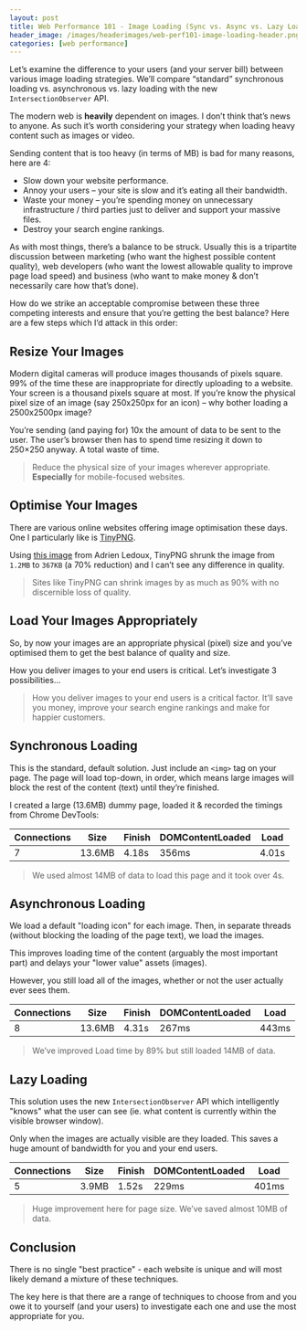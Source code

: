 ```yaml
---
layout: post
title: Web Performance 101 - Image Loading (Sync vs. Async vs. Lazy Loading)
header_image: /images/headerimages/web-perf101-image-loading-header.png
categories: [web performance]
---
```


Let’s examine the difference to your users (and your server bill) between various image loading strategies. We’ll compare “standard” synchronous loading vs. asynchronous vs. lazy loading with the new `IntersectionObserver` API.

The modern web is **heavily** dependent on images. I don’t think that’s news to anyone. As such it’s worth considering your strategy when loading heavy content such as images or video.

Sending content that is too heavy (in terms of MB) is bad for many reasons, here are 4:

- Slow down your website performance.
- Annoy your users – your site is slow and it’s eating all their bandwidth.
- Waste your money – you’re spending money on unnecessary infrastructure / third parties just to deliver and support your massive files.
- Destroy your search engine rankings.

As with most things, there’s a balance to be struck. Usually this is a tripartite discussion between marketing (who want the highest possible content quality), web developers (who want the lowest allowable quality to improve page load speed) and business (who want to make money & don’t necessarily care how that’s done).

How do we strike an acceptable compromise between these three competing interests and ensure that you’re getting the best balance? Here are a few steps which I’d attack in this order:

## Resize Your Images

Modern digital cameras will produce images thousands of pixels square. 99% of the time these are inappropriate for directly uploading to a website. Your screen is a thousand pixels square at most. If you’re know the physical pixel size of an image (say 250x250px for an icon) – why bother loading a 2500x2500px image?

You’re sending (and paying for) 10x the amount of data to be sent to the user. The user’s browser then has to spend time resizing it down to 250×250 anyway. A total waste of time.

> Reduce the physical size of your images wherever appropriate. **Especially** for mobile-focused websites.

## Optimise Your Images

There are various online websites offering image optimisation these days. One I particularly like is [TinyPNG](https://tinypng.com).

Using [this image](https://unsplash.com/photos/mBHuEkka5wM) from Adrien Ledoux, TinyPNG shrunk the image from `1.2MB` to `367KB` (a 70% reduction) and I can’t see any difference in quality.

> Sites like TinyPNG can shrink images by as much as 90% with no discernible loss of quality.

## Load Your Images Appropriately

So, by now your images are an appropriate physical (pixel) size and you’ve optimised them to get the best balance of quality and size.

How you deliver images to your end users is critical. Let’s investigate 3 possibilities...

> How you deliver images to your end users is a critical factor. It’ll save you money, improve your search engine rankings and make for happier customers.

## Synchronous Loading

This is the standard, default solution. Just include an `<img>` tag on your page. The page will load top-down, in order, which means large images will block the rest of the content (text) until they’re finished.

I created a large (13.6MB) dummy page, loaded it & recorded the timings from Chrome DevTools:

| Connections | Size | Finish | DOMContentLoaded | Load |
|----|----| ----- | ------| ----- |
| 7 | 13.6MB | 4.18s | 356ms | 4.01s |

> We used almost 14MB of data to load this page and it took over 4s.

## Asynchronous Loading

We load a default "loading icon" for each image. Then, in separate threads (without blocking the loading of the page text), we load the images.

This improves loading time of the content (arguably the most important part) and delays your "lower value" assets (images).

However, you still load all of the images, whether or not the user actually ever sees them.

| Connections | Size | Finish | DOMContentLoaded | Load |
|----|----| ----- | ------| ----- |
| 8 | 13.6MB | 4.31s | 267ms | 443ms |

> We’ve improved Load time by 89% but still loaded 14MB of data.

## Lazy Loading

This solution uses the new `IntersectionObserver` API which intelligently "knows" what the user can see (ie. what content is currently within the visible browser window).

Only when the images are actually visible are they loaded. This saves a huge amount of bandwidth for you and your end users.

| Connections | Size | Finish | DOMContentLoaded | Load |
|----|----| ----- | ------| ----- |
| 5 | 3.9MB | 1.52s | 229ms | 401ms |

> Huge improvement here for page size. We’ve saved almost 10MB of data.

## Conclusion

There is no single "best practice" - each website is unique and will most likely demand a mixture of these techniques.

The key here is that there are a range of techniques to choose from and you owe it to yourself (and your users) to investigate each one and use the most appropriate for you.
